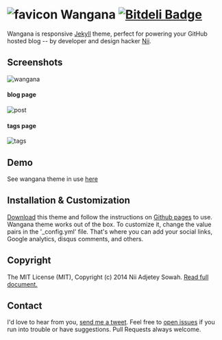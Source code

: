 ![favicon](https://raw.github.com/nadjetey/wangana/master/favicon.png) Wangana [![Bitdeli Badge](https://d2weczhvl823v0.cloudfront.net/nadjetey/wangana/trend.png)](https://bitdeli.com/free "Bitdeli Badge")
==============

Wangana is responsive [Jekyll](http://jekyllrb.com/) theme, perfect for powering your GitHub hosted blog -- by developer and design hacker [Nii](https://twitter.com/_nadjetey).

## Screenshots
![wangana](https://raw.github.com/nadjetey/wangana/master/assets/images/wangana-big.png)
#### blog page
![post](https://raw.github.com/nadjetey/wangana/master/assets/images/wangana-post.png)
#### tags page
![tags](https://raw.github.com/nadjetey/wangana/master/assets/images/wangana-tags.png)

## Demo
See wangana theme in use [here](http://nadjetey.github.io)

## Installation & Customization
[Download](https://github.com/nadjetey/wangana/archive/master.zip) this theme and follow the instructions on [Github pages](http://pages.github.com/) to use. Wangana theme works out of the box. To customize it, change the value pairs in the '_config.yml' file. That's where you can add your social links, Google analytics, disqus comments, and others.

## Copyright
The MIT License (MIT), Copyright (c) 2014 Nii Adjetey Sowah. [Read full document.](LICENSE)

## Contact
I'd love to hear from you, [send me a tweet](https://twitter.com/_nadjetey). Feel free to [open issues](https://github.com/nadjetey/wangana/issues/new) if you run into trouble or have suggestions. Pull Requests always welcome.